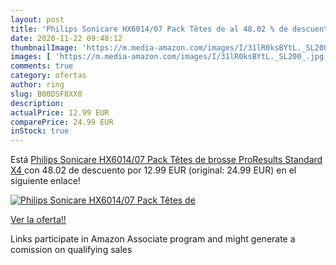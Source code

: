 ```yaml
---
layout: post
title: 'Philips Sonicare HX6014/07 Pack Têtes de al 48.02 % de descuento'
date: 2020-11-22 09:48:12
thumbnailImage: 'https://m.media-amazon.com/images/I/31lR0ksBYtL._SL200_.jpg'
images: [ 'https://m.media-amazon.com/images/I/31lR0ksBYtL._SL200_.jpg' ]
comments: true
category: ofertas
author: ring
slug: B00DSF8XX0
description:
actualPrice: 12.99 EUR
comparePrice: 24.99 EUR
inStock: true
---
```


Está [Philips Sonicare HX6014/07 Pack Têtes de brosse ProResults Standard  X4 ](https://www.amazon.fr/dp/B00DSF8XX0/?tag=tolees0d-21) con 48.02 de descuento por 12.99 EUR (original: 24.99 EUR) en el siguiente enlace!

[![Philips Sonicare HX6014/07 Pack Têtes de](https://m.media-amazon.com/images/I/31lR0ksBYtL._SL200_.jpg)](https://www.amazon.fr/dp/B00DSF8XX0/?tag=tolees0d-21)

[Ver la oferta!!](https://www.amazon.fr/dp/B00DSF8XX0/?tag=tolees0d-21)

Links participate in Amazon Associate program and might generate a comission on qualifying sales


